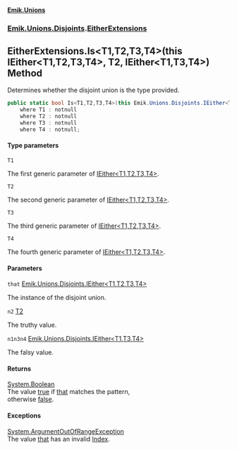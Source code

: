 #### [Emik.Unions](index.md 'index')
### [Emik.Unions.Disjoints](Emik.Unions.Disjoints.md 'Emik.Unions.Disjoints').[EitherExtensions](EitherExtensions.md 'Emik.Unions.Disjoints.EitherExtensions')

## EitherExtensions.Is<T1,T2,T3,T4>(this IEither<T1,T2,T3,T4>, T2, IEither<T1,T3,T4>) Method

Determines whether the disjoint union is the type provided.

```csharp
public static bool Is<T1,T2,T3,T4>(this Emik.Unions.Disjoints.IEither<T1,T2,T3,T4> that, out T2? n2, out Emik.Unions.Disjoints.IEither<T1,T3,T4>? n1n3n4)
    where T1 : notnull
    where T2 : notnull
    where T3 : notnull
    where T4 : notnull;
```
#### Type parameters

<a name='Emik.Unions.Disjoints.EitherExtensions.Is_T1,T2,T3,T4_(thisEmik.Unions.Disjoints.IEither_T1,T2,T3,T4_,T2,Emik.Unions.Disjoints.IEither_T1,T3,T4_).T1'></a>

`T1`

The first generic parameter of [IEither&lt;T1,T2,T3,T4&gt;](IEither{T1,T2,T3,T4}.md 'Emik.Unions.Disjoints.IEither<T1,T2,T3,T4>').

<a name='Emik.Unions.Disjoints.EitherExtensions.Is_T1,T2,T3,T4_(thisEmik.Unions.Disjoints.IEither_T1,T2,T3,T4_,T2,Emik.Unions.Disjoints.IEither_T1,T3,T4_).T2'></a>

`T2`

The second generic parameter of [IEither&lt;T1,T2,T3,T4&gt;](IEither{T1,T2,T3,T4}.md 'Emik.Unions.Disjoints.IEither<T1,T2,T3,T4>').

<a name='Emik.Unions.Disjoints.EitherExtensions.Is_T1,T2,T3,T4_(thisEmik.Unions.Disjoints.IEither_T1,T2,T3,T4_,T2,Emik.Unions.Disjoints.IEither_T1,T3,T4_).T3'></a>

`T3`

The third generic parameter of [IEither&lt;T1,T2,T3,T4&gt;](IEither{T1,T2,T3,T4}.md 'Emik.Unions.Disjoints.IEither<T1,T2,T3,T4>').

<a name='Emik.Unions.Disjoints.EitherExtensions.Is_T1,T2,T3,T4_(thisEmik.Unions.Disjoints.IEither_T1,T2,T3,T4_,T2,Emik.Unions.Disjoints.IEither_T1,T3,T4_).T4'></a>

`T4`

The fourth generic parameter of [IEither&lt;T1,T2,T3,T4&gt;](IEither{T1,T2,T3,T4}.md 'Emik.Unions.Disjoints.IEither<T1,T2,T3,T4>').
#### Parameters

<a name='Emik.Unions.Disjoints.EitherExtensions.Is_T1,T2,T3,T4_(thisEmik.Unions.Disjoints.IEither_T1,T2,T3,T4_,T2,Emik.Unions.Disjoints.IEither_T1,T3,T4_).that'></a>

`that` [Emik.Unions.Disjoints.IEither&lt;](IEither{T1,T2,T3,T4}.md 'Emik.Unions.Disjoints.IEither<T1,T2,T3,T4>')[T1](EitherExtensions.Is{T1,T2,T3,T4}(IEither{T1,T2,T3,T4},T2&,IEither&{T1,T3,T4}).md#Emik.Unions.Disjoints.EitherExtensions.Is_T1,T2,T3,T4_(thisEmik.Unions.Disjoints.IEither_T1,T2,T3,T4_,T2,Emik.Unions.Disjoints.IEither_T1,T3,T4_).T1 'Emik.Unions.Disjoints.EitherExtensions.Is<T1,T2,T3,T4>(this Emik.Unions.Disjoints.IEither<T1,T2,T3,T4>, T2, Emik.Unions.Disjoints.IEither<T1,T3,T4>).T1')[,](IEither{T1,T2,T3,T4}.md 'Emik.Unions.Disjoints.IEither<T1,T2,T3,T4>')[T2](EitherExtensions.Is{T1,T2,T3,T4}(IEither{T1,T2,T3,T4},T2&,IEither&{T1,T3,T4}).md#Emik.Unions.Disjoints.EitherExtensions.Is_T1,T2,T3,T4_(thisEmik.Unions.Disjoints.IEither_T1,T2,T3,T4_,T2,Emik.Unions.Disjoints.IEither_T1,T3,T4_).T2 'Emik.Unions.Disjoints.EitherExtensions.Is<T1,T2,T3,T4>(this Emik.Unions.Disjoints.IEither<T1,T2,T3,T4>, T2, Emik.Unions.Disjoints.IEither<T1,T3,T4>).T2')[,](IEither{T1,T2,T3,T4}.md 'Emik.Unions.Disjoints.IEither<T1,T2,T3,T4>')[T3](EitherExtensions.Is{T1,T2,T3,T4}(IEither{T1,T2,T3,T4},T2&,IEither&{T1,T3,T4}).md#Emik.Unions.Disjoints.EitherExtensions.Is_T1,T2,T3,T4_(thisEmik.Unions.Disjoints.IEither_T1,T2,T3,T4_,T2,Emik.Unions.Disjoints.IEither_T1,T3,T4_).T3 'Emik.Unions.Disjoints.EitherExtensions.Is<T1,T2,T3,T4>(this Emik.Unions.Disjoints.IEither<T1,T2,T3,T4>, T2, Emik.Unions.Disjoints.IEither<T1,T3,T4>).T3')[,](IEither{T1,T2,T3,T4}.md 'Emik.Unions.Disjoints.IEither<T1,T2,T3,T4>')[T4](EitherExtensions.Is{T1,T2,T3,T4}(IEither{T1,T2,T3,T4},T2&,IEither&{T1,T3,T4}).md#Emik.Unions.Disjoints.EitherExtensions.Is_T1,T2,T3,T4_(thisEmik.Unions.Disjoints.IEither_T1,T2,T3,T4_,T2,Emik.Unions.Disjoints.IEither_T1,T3,T4_).T4 'Emik.Unions.Disjoints.EitherExtensions.Is<T1,T2,T3,T4>(this Emik.Unions.Disjoints.IEither<T1,T2,T3,T4>, T2, Emik.Unions.Disjoints.IEither<T1,T3,T4>).T4')[&gt;](IEither{T1,T2,T3,T4}.md 'Emik.Unions.Disjoints.IEither<T1,T2,T3,T4>')

The instance of the disjoint union.

<a name='Emik.Unions.Disjoints.EitherExtensions.Is_T1,T2,T3,T4_(thisEmik.Unions.Disjoints.IEither_T1,T2,T3,T4_,T2,Emik.Unions.Disjoints.IEither_T1,T3,T4_).n2'></a>

`n2` [T2](EitherExtensions.Is{T1,T2,T3,T4}(IEither{T1,T2,T3,T4},T2&,IEither&{T1,T3,T4}).md#Emik.Unions.Disjoints.EitherExtensions.Is_T1,T2,T3,T4_(thisEmik.Unions.Disjoints.IEither_T1,T2,T3,T4_,T2,Emik.Unions.Disjoints.IEither_T1,T3,T4_).T2 'Emik.Unions.Disjoints.EitherExtensions.Is<T1,T2,T3,T4>(this Emik.Unions.Disjoints.IEither<T1,T2,T3,T4>, T2, Emik.Unions.Disjoints.IEither<T1,T3,T4>).T2')

The truthy value.

<a name='Emik.Unions.Disjoints.EitherExtensions.Is_T1,T2,T3,T4_(thisEmik.Unions.Disjoints.IEither_T1,T2,T3,T4_,T2,Emik.Unions.Disjoints.IEither_T1,T3,T4_).n1n3n4'></a>

`n1n3n4` [Emik.Unions.Disjoints.IEither&lt;](IEither{T1,T2,T3}.md 'Emik.Unions.Disjoints.IEither<T1,T2,T3>')[T1](EitherExtensions.Is{T1,T2,T3,T4}(IEither{T1,T2,T3,T4},T2&,IEither&{T1,T3,T4}).md#Emik.Unions.Disjoints.EitherExtensions.Is_T1,T2,T3,T4_(thisEmik.Unions.Disjoints.IEither_T1,T2,T3,T4_,T2,Emik.Unions.Disjoints.IEither_T1,T3,T4_).T1 'Emik.Unions.Disjoints.EitherExtensions.Is<T1,T2,T3,T4>(this Emik.Unions.Disjoints.IEither<T1,T2,T3,T4>, T2, Emik.Unions.Disjoints.IEither<T1,T3,T4>).T1')[,](IEither{T1,T2,T3}.md 'Emik.Unions.Disjoints.IEither<T1,T2,T3>')[T3](EitherExtensions.Is{T1,T2,T3,T4}(IEither{T1,T2,T3,T4},T2&,IEither&{T1,T3,T4}).md#Emik.Unions.Disjoints.EitherExtensions.Is_T1,T2,T3,T4_(thisEmik.Unions.Disjoints.IEither_T1,T2,T3,T4_,T2,Emik.Unions.Disjoints.IEither_T1,T3,T4_).T3 'Emik.Unions.Disjoints.EitherExtensions.Is<T1,T2,T3,T4>(this Emik.Unions.Disjoints.IEither<T1,T2,T3,T4>, T2, Emik.Unions.Disjoints.IEither<T1,T3,T4>).T3')[,](IEither{T1,T2,T3}.md 'Emik.Unions.Disjoints.IEither<T1,T2,T3>')[T4](EitherExtensions.Is{T1,T2,T3,T4}(IEither{T1,T2,T3,T4},T2&,IEither&{T1,T3,T4}).md#Emik.Unions.Disjoints.EitherExtensions.Is_T1,T2,T3,T4_(thisEmik.Unions.Disjoints.IEither_T1,T2,T3,T4_,T2,Emik.Unions.Disjoints.IEither_T1,T3,T4_).T4 'Emik.Unions.Disjoints.EitherExtensions.Is<T1,T2,T3,T4>(this Emik.Unions.Disjoints.IEither<T1,T2,T3,T4>, T2, Emik.Unions.Disjoints.IEither<T1,T3,T4>).T4')[&gt;](IEither{T1,T2,T3}.md 'Emik.Unions.Disjoints.IEither<T1,T2,T3>')

The falsy value.

#### Returns
[System.Boolean](https://docs.microsoft.com/en-us/dotnet/api/System.Boolean 'System.Boolean')  
The value [true](https://docs.microsoft.com/en-us/dotnet/csharp/language-reference/builtin-types/bool 'https://docs.microsoft.com/en-us/dotnet/csharp/language-reference/builtin-types/bool') if [that](EitherExtensions.Is{T1,T2,T3,T4}(IEither{T1,T2,T3,T4},T2&,IEither&{T1,T3,T4}).md#Emik.Unions.Disjoints.EitherExtensions.Is_T1,T2,T3,T4_(thisEmik.Unions.Disjoints.IEither_T1,T2,T3,T4_,T2,Emik.Unions.Disjoints.IEither_T1,T3,T4_).that 'Emik.Unions.Disjoints.EitherExtensions.Is<T1,T2,T3,T4>(this Emik.Unions.Disjoints.IEither<T1,T2,T3,T4>, T2, Emik.Unions.Disjoints.IEither<T1,T3,T4>).that') matches the pattern,  
otherwise [false](https://docs.microsoft.com/en-us/dotnet/csharp/language-reference/builtin-types/bool 'https://docs.microsoft.com/en-us/dotnet/csharp/language-reference/builtin-types/bool').

#### Exceptions

[System.ArgumentOutOfRangeException](https://docs.microsoft.com/en-us/dotnet/api/System.ArgumentOutOfRangeException 'System.ArgumentOutOfRangeException')  
The value [that](EitherExtensions.Is{T1,T2,T3,T4}(IEither{T1,T2,T3,T4},T2&,IEither&{T1,T3,T4}).md#Emik.Unions.Disjoints.EitherExtensions.Is_T1,T2,T3,T4_(thisEmik.Unions.Disjoints.IEither_T1,T2,T3,T4_,T2,Emik.Unions.Disjoints.IEither_T1,T3,T4_).that 'Emik.Unions.Disjoints.EitherExtensions.Is<T1,T2,T3,T4>(this Emik.Unions.Disjoints.IEither<T1,T2,T3,T4>, T2, Emik.Unions.Disjoints.IEither<T1,T3,T4>).that') has an invalid [Index](IEither.Index.md 'Emik.Unions.Disjoints.IEither.Index').